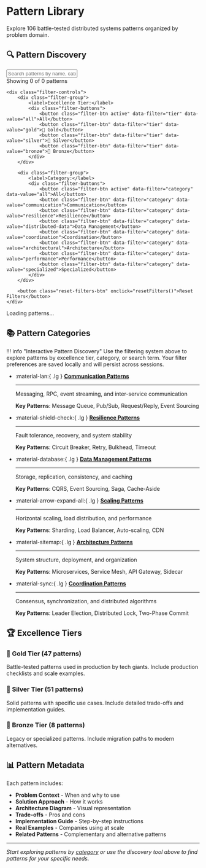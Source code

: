 # Pattern Library

Explore 106 battle-tested distributed systems patterns organized by problem domain.

## 🔍 Pattern Discovery

<div class="pattern-filter-container">
    <div class="filter-header">
        <input type="text" id="pattern-search" placeholder="Search patterns by name, category, or description..." />
        <div class="pattern-count">
            Showing <span id="filtered-count">0</span> of <span id="total-count">0</span> patterns
        </div>
    </div>
    
    <div class="filter-controls">
        <div class="filter-group">
            <label>Excellence Tier:</label>
            <div class="filter-buttons">
                <button class="filter-btn active" data-filter="tier" data-value="all">All</button>
                <button class="filter-btn" data-filter="tier" data-value="gold">🥇 Gold</button>
                <button class="filter-btn" data-filter="tier" data-value="silver">🥈 Silver</button>
                <button class="filter-btn" data-filter="tier" data-value="bronze">🥉 Bronze</button>
            </div>
        </div>
        
        <div class="filter-group">
            <label>Category:</label>
            <div class="filter-buttons">
                <button class="filter-btn active" data-filter="category" data-value="all">All</button>
                <button class="filter-btn" data-filter="category" data-value="communication">Communication</button>
                <button class="filter-btn" data-filter="category" data-value="resilience">Resilience</button>
                <button class="filter-btn" data-filter="category" data-value="distributed-data">Data Management</button>
                <button class="filter-btn" data-filter="category" data-value="coordination">Coordination</button>
                <button class="filter-btn" data-filter="category" data-value="architectural">Architecture</button>
                <button class="filter-btn" data-filter="category" data-value="performance">Performance</button>
                <button class="filter-btn" data-filter="category" data-value="specialized">Specialized</button>
            </div>
        </div>
        
        <button class="reset-filters-btn" onclick="resetFilters()">Reset Filters</button>
    </div>
</div>

<div id="pattern-grid" class="pattern-grid">
    <!-- Patterns will be dynamically loaded here -->
    <div class="loading-spinner">Loading patterns...</div>
</div>

## 📚 Pattern Categories

!!! info "Interactive Pattern Discovery"
    Use the filtering system above to explore patterns by excellence tier, category, or search term. Your filter preferences are saved locally and will persist across sessions.

<div class="grid cards" markdown>

- :material-lan:{ .lg } **[Communication Patterns](communication/)**
    
    ---
    
    Messaging, RPC, event streaming, and inter-service communication
    
    **Key Patterns**: Message Queue, Pub/Sub, Request/Reply, Event Sourcing

- :material-shield-check:{ .lg } **[Resilience Patterns](resilience/)**
    
    ---
    
    Fault tolerance, recovery, and system stability
    
    **Key Patterns**: Circuit Breaker, Retry, Bulkhead, Timeout

- :material-database:{ .lg } **[Data Management Patterns](data-management/)**
    
    ---
    
    Storage, replication, consistency, and caching
    
    **Key Patterns**: CQRS, Event Sourcing, Saga, Cache-Aside

- :material-arrow-expand-all:{ .lg } **[Scaling Patterns](scaling/)**
    
    ---
    
    Horizontal scaling, load distribution, and performance
    
    **Key Patterns**: Sharding, Load Balancer, Auto-scaling, CDN

- :material-sitemap:{ .lg } **[Architecture Patterns](architecture/)**
    
    ---
    
    System structure, deployment, and organization
    
    **Key Patterns**: Microservices, Service Mesh, API Gateway, Sidecar

- :material-sync:{ .lg } **[Coordination Patterns](coordination/)**
    
    ---
    
    Consensus, synchronization, and distributed algorithms
    
    **Key Patterns**: Leader Election, Distributed Lock, Two-Phase Commit

</div>

## 🏆 Excellence Tiers

### 🥇 Gold Tier (47 patterns)
Battle-tested patterns used in production by tech giants. Include production checklists and scale examples.

### 🥈 Silver Tier (51 patterns)  
Solid patterns with specific use cases. Include detailed trade-offs and implementation guides.

### 🥉 Bronze Tier (8 patterns)
Legacy or specialized patterns. Include migration paths to modern alternatives.

## 📊 Pattern Metadata

Each pattern includes:
- **Problem Context** - When and why to use
- **Solution Approach** - How it works
- **Architecture Diagram** - Visual representation
- **Trade-offs** - Pros and cons
- **Implementation Guide** - Step-by-step instructions
- **Real Examples** - Companies using at scale
- **Related Patterns** - Complementary and alternative patterns

---

*Start exploring patterns by [category](communication/) or use the discovery tool above to find patterns for your specific needs.*